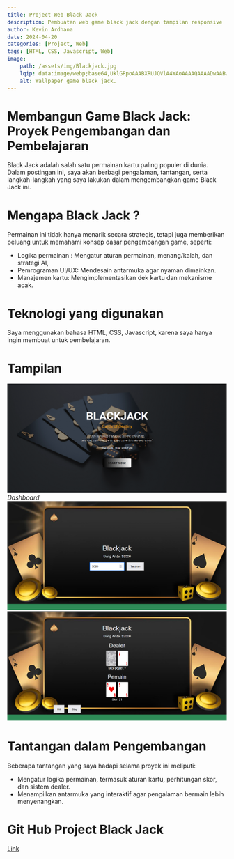 ```yaml
---
title: Project Web Black Jack
description: Pembuatan web game black jack dengan tampilan responsive
author: Kevin Ardhana
date: 2024-04-20 
categories: [Project, Web]
tags: [HTML, CSS, Javascript, Web]
image:
    path: /assets/img/Blackjack.jpg
    lqip: data:image/webp;base64,UklGRpoAAABXRUJQVlA4WAoAAAAQAAAADwAABwAAQUxQSDIAAAARL0AmbZurmr57yyIiqE8oiG0bejIYEQTgqiDA9vqnsUSI6H+oAERp2HZ65qP/VIAWAFZQOCBCAAAA8AEAnQEqEAAIAAVAfCWkAALp8sF8rgRgAP7o9FDvMCkMde9PK7euH5M1m6VWoDXf2FkP3BqV0ZYbO6NA/VFIAAAA
    alt: Wallpaper game black jack.
---
```


# Membangun Game Black Jack: Proyek Pengembangan dan Pembelajaran
Black Jack adalah salah satu permainan kartu paling populer di dunia. Dalam postingan ini, saya akan berbagi pengalaman, tantangan, serta langkah-langkah yang saya lakukan dalam mengembangkan game Black Jack ini.

# Mengapa Black Jack ?
Permainan ini tidak hanya menarik secara strategis, tetapi juga memberikan peluang untuk memahami konsep dasar pengembangan game, seperti:
- Logika permainan : Mengatur aturan permainan, menang/kalah, dan strategi AI,
- Pemrograman UI/UX: Mendesain antarmuka agar nyaman dimainkan.
- Manajemen kartu: Mengimplementasikan dek kartu dan mekanisme acak.

# Teknologi yang digunakan
Saya menggunakan bahasa HTML, CSS, Javascript, karena saya hanya ingin membuat untuk pembelajaran.

# Tampilan
![Tampilan Dashboard](/assets/img/UI1.png)
*Dashboard*
![Tampilan pra-playing](/assets/img/UI2.png)
![Tampilan gameplay](/assets/img/UI3.png)

# Tantangan dalam Pengembangan
Beberapa tantangan yang saya hadapi selama proyek ini meliputi:

- Mengatur logika permainan, termasuk aturan kartu, perhitungan skor, dan sistem dealer.
- Menampilkan antarmuka yang interaktif agar pengalaman bermain lebih menyenangkan.

# Git Hub Project Black Jack

[Link](https://github.com/WdAnandaLesmono/LAB-WEB-03-2024/tree/main/H071231027/Tugas%20Praktikum-5)